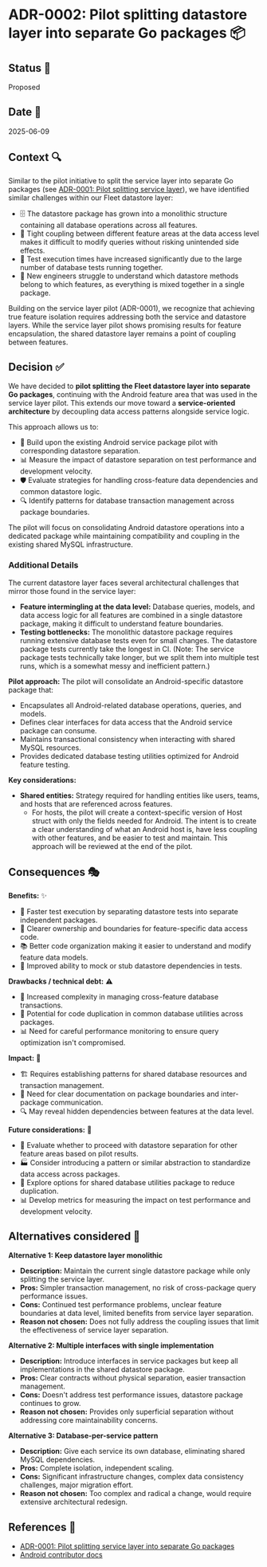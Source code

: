 # ADR-0002: Pilot splitting datastore layer into separate Go packages 📦

## Status 🚦

Proposed

## Date 📅

2025-06-09

## Context 🔍

Similar to the pilot initiative to split the service layer into separate Go packages (see [ADR-0001: Pilot splitting service layer](./0001-pilot-service-layer-packages.md)), we have identified similar challenges within our Fleet datastore layer:

* 🗄️ The datastore package has grown into a monolithic structure containing all database operations across all features.
* 🔗 Tight coupling between different feature areas at the data access level makes it difficult to modify queries without risking unintended side effects.
* 🐢 Test execution times have increased significantly due to the large number of database tests running together.
* 🧩 New engineers struggle to understand which datastore methods belong to which features, as everything is mixed together in a single package.

Building on the service layer pilot (ADR-0001), we recognize that achieving true feature isolation requires addressing both the service and datastore layers. While the service layer pilot shows promising results for feature encapsulation, the shared datastore layer remains a point of coupling between features.

## Decision ✅

We have decided to **pilot splitting the Fleet datastore layer into separate Go packages**, continuing with the Android feature area that was used in the service layer pilot. This extends our move toward a **service-oriented architecture** by decoupling data access patterns alongside service logic.

This approach allows us to:

* 🎯 Build upon the existing Android service package pilot with corresponding datastore separation.
* 📊 Measure the impact of datastore separation on test performance and development velocity.
* 🛡️ Evaluate strategies for handling cross-feature data dependencies and common datastore logic.
* 🔍 Identify patterns for database transaction management across package boundaries.

The pilot will focus on consolidating Android datastore operations into a dedicated package while maintaining compatibility and coupling in the existing shared MySQL infrastructure.

### Additional Details

The current datastore layer faces several architectural challenges that mirror those found in the service layer:

* **Feature intermingling at the data level:** Database queries, models, and data access logic for all features are combined in a single datastore package, making it difficult to understand feature boundaries.
* **Testing bottlenecks:** The monolithic datastore package requires running extensive database tests even for small changes. The datastore package tests currently take the longest in CI. (Note: The service package tests technically take longer, but we split them into multiple test runs, which is a somewhat messy and inefficient pattern.)

**Pilot approach:**
The pilot will consolidate an Android-specific datastore package that:
* Encapsulates all Android-related database operations, queries, and models.
* Defines clear interfaces for data access that the Android service package can consume.
* Maintains transactional consistency when interacting with shared MySQL resources.
* Provides dedicated database testing utilities optimized for Android feature testing.

**Key considerations:**
* **Shared entities:** Strategy required for handling entities like users, teams, and hosts that are referenced across features.
    * For hosts, the pilot will create a context-specific version of Host struct with only the fields needed for Android. The intent is to create a clear understanding of what an Android host is, have less coupling with other features, and be easier to test and maintain. This approach will be reviewed at the end of the pilot.

## Consequences 🎭

**Benefits:** ✨

* 🚀 Faster test execution by separating datastore tests into separate independent packages.
* 🎯 Clearer ownership and boundaries for feature-specific data access code.
* 📚 Better code organization making it easier to understand and modify feature data models.
* 🧪 Improved ability to mock or stub datastore dependencies in tests.

**Drawbacks / technical debt:** ⚠️

* 🔀 Increased complexity in managing cross-feature database transactions.
* 🔄 Potential for code duplication in common database utilities across packages.
* 📊 Need for careful performance monitoring to ensure query optimization isn't compromised.

**Impact:** 💫

* 🏗️ Requires establishing patterns for shared database resources and transaction management.
* 📝 Need for clear documentation on package boundaries and inter-package communication.
* 🔍 May reveal hidden dependencies between features at the data level.

**Future considerations:** 🔮

* 🎯 Evaluate whether to proceed with datastore separation for other feature areas based on pilot results.
* 🏭 Consider introducing a pattern or similar abstraction to standardize data access across packages.
* 🔄 Explore options for shared database utilities package to reduce duplication.
* 📊 Develop metrics for measuring the impact on test performance and development velocity.

## Alternatives considered 🤔

**Alternative 1: Keep datastore layer monolithic**

* **Description:** Maintain the current single datastore package while only splitting the service layer.
* **Pros:** Simpler transaction management, no risk of cross-package query performance issues.
* **Cons:** Continued test performance problems, unclear feature boundaries at data level, limited benefits from service layer separation.
* **Reason not chosen:** Does not fully address the coupling issues that limit the effectiveness of service layer separation.

**Alternative 2: Multiple interfaces with single implementation**

* **Description:** Introduce interfaces in service packages but keep all implementations in the shared datastore package.
* **Pros:** Clear contracts without physical separation, easier transaction management.
* **Cons:** Doesn't address test performance issues, datastore package continues to grow.
* **Reason not chosen:** Provides only superficial separation without addressing core maintainability concerns.

**Alternative 3: Database-per-service pattern**

* **Description:** Give each service its own database, eliminating shared MySQL dependencies.
* **Pros:** Complete isolation, independent scaling.
* **Cons:** Significant infrastructure changes, complex data consistency challenges, major migration effort.
* **Reason not chosen:** Too complex and radical a change, would require extensive architectural redesign.

## References 📖

* [ADR-0001: Pilot splitting service layer into separate Go packages](./0001-pilot-service-layer-packages.md)
* [Android contributor docs](../product-groups/mdm/android-mdm.md)
